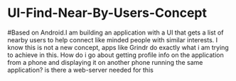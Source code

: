 # UI-Find-Near-By-Users-Concept
#Based on Android.I am building an application with a UI that gets a list of nearby users to help connect like minded people with similar interests. I know this is not a new concept, apps like Grindr do exactly what i am trying to achieve in this. How do i go about getting profile info on the application from a phone and displaying it on another phone running the same application? is there a web-server needed for this
